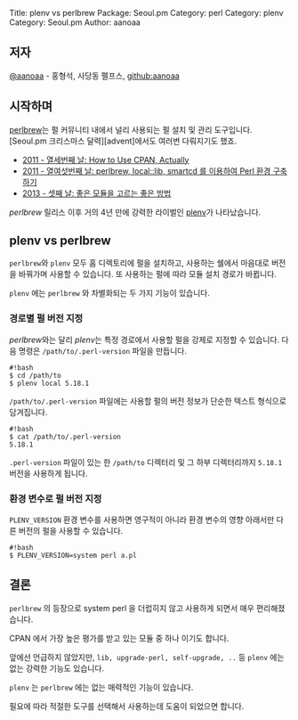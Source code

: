 Title:    plenv vs perlbrew
Package:  Seoul.pm
Category: perl
Category: plenv
Category: Seoul.pm
Author:   aanoaa

저자
----

[@aanoaa][twitter-aanoaa] - 홍형석, 사당동 펠프스, [github:aanoaa][github-aanoaa]


시작하며
---------

[perlbrew][home-perlbrew]는 펄 커뮤니티 내에서 널리 사용되는 펄 설치 및 관리 도구입니다.
[Seoul.pm 크리스마스 달력][advent]에서도 여러번 다뤄지기도 했죠.

- [2011 - 열세번째 날: How to Use CPAN, Actually][advent-2011-13]
- [2011 - 열여섯번째 날: perlbrew, local::lib, smartcd 를 이용하여 Perl 환경 구축하기][advent-2011-13]
- [2013 - 셋째 날: 좋은 모듈을 고르는 좋은 방법][advent-2011-13]

*perlbrew* 릴리스 이후 거의 4년 만에 강력한 라이벌인 [plenv][home-plenv]가 나타났습니다.


plenv vs perlbrew
------------------

`perlbrew`와 `plenv` 모두 홈 디렉토리에 펄을 설치하고,
사용하는 쉘에서 마음대로 버전을 바꿔가며 사용할 수 있습니다.
또 사용하는 펄에 따라 모듈 설치 경로가 바뀝니다.

`plenv` 에는 `perlbrew` 와 차별화되는 두 가지 기능이 있습니다.


### 경로별 펄 버전 지정

*perlbrew*와는 달리 *plenv*는 특정 경로에서 사용할 펄을 강제로 지정할 수 있습니다.
다음 명령은 `/path/to/.perl-version` 파일을 만듭니다.

    #!bash
    $ cd /path/to
    $ plenv local 5.18.1

`/path/to/.perl-version` 파일에는 사용할 펄의 버전 정보가 단순한 텍스트 형식으로 담겨집니다.

    #!bash
    $ cat /path/to/.perl-version
    5.18.1

`.perl-version` 파일이 있는 한 `/path/to` 디렉터리 및 그 하부 디렉터리까지 `5.18.1` 버전을 사용하게 됩니다.


### 환경 변수로 펄 버전 지정

`PLENV_VERSION` 환경 변수를 사용하면 영구적이 아니라
환경 변수의 영향 아래서만 다른 버전의 펄을 사용할 수 있습니다.

    #!bash
    $ PLENV_VERSION=system perl a.pl


결론
----

`perlbrew` 의 등장으로 system perl 을 더럽히지 않고 사용하게 되면서
매우 편리해졌습니다.

CPAN 에서 가장 높은 평가를 받고 있는 모듈 중 하나 이기도 합니다.

앞에선 언급하지 않았지만, `lib, upgrade-perl, self-upgrade, ..` 등
`plenv` 에는 없는 강력한 기능도 있습니다.

`plenv` 는 `perlbrew` 에는 없는 매력적인 기능이 있습니다.

필요에 따라 적절한 도구를 선택해서 사용하는데 도움이 되었으면 합니다.


[advent-2011-13]:       http://advent.perl.kr/2011/2011-12-13.html
[advent-2011-16]:       http://advent.perl.kr/2011/2011-12-16.html
[advent-2013-03]:       http://advent.perl.kr/2013/2013-12-03.html
[github-aanoaa]:        https://github.com/aanoaa
[home-perlbrew]:        http://perlbrew.pl/
[home-plenv]:           https://github.com/tokuhirom/plenv
[twitter-aanoaa]:       http://twitter.com/aanoaa
